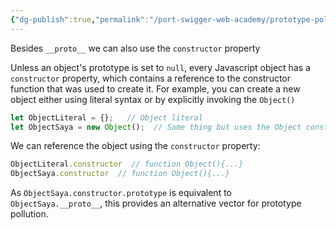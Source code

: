 ```yaml
---
{"dg-publish":true,"permalink":"/port-swigger-web-academy/prototype-pollution/client-side-prototype-pollution/constructor/"}
---
```


Besides `__proto__` we can also use the `constructor` property

Unless an object's prototype is set to `null`, every Javascript object has a `constructor` property, which contains a reference to the constructor function that was used to create it. For example, you can create a new object either using literal syntax or by explicitly invoking the `Object()`

```js
let ObjectLiteral = {};   // Object literal
let ObjectSaya = new Object();  // Same thing but uses the Object constructor
```

We can reference the object using the `constructor` property:

```js
ObjectLiteral.constructor  // function Object(){...}
ObjectSaya.constructor  // function Object(){...}
```

As `ObjectSaya.constructor.prototype` is equivalent to `ObjectSaya.__proto__`, this provides an alternative vector for prototype pollution.

